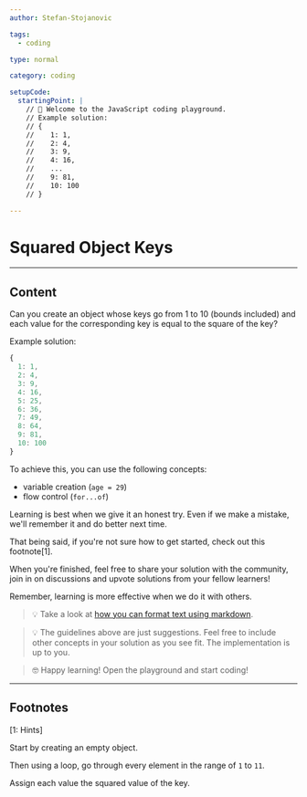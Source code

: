 ```yaml
---
author: Stefan-Stojanovic

tags:
  - coding

type: normal

category: coding

setupCode:
  startingPoint: |
    // 👋 Welcome to the JavaScript coding playground.
    // Example solution:
    // {
    //    1: 1, 
    //    2: 4, 
    //    3: 9, 
    //    4: 16, 
    //    ...
    //    9: 81,
    //    10: 100 
    // }

---
```


# Squared Object Keys

---

## Content

Can you create an object whose keys go from 1 to 10 (bounds included) and each value for the corresponding key is equal to the square of the key?

Example solution:
```javascript
{
  1: 1, 
  2: 4, 
  3: 9, 
  4: 16, 
  5: 25, 
  6: 36, 
  7: 49, 
  8: 64, 
  9: 81, 
  10: 100
}
```

To achieve this, you can use the following concepts:
- variable creation (`age = 29`)
- flow control (`for...of`)

Learning is best when we give it an honest try. Even if we make a mistake, we'll remember it and do better next time.

That being said, if you're not sure how to get started, check out this footnote[1]. 

When you're finished, feel free to share your solution with the community, join in on discussions and upvote solutions from your fellow learners!

Remember, learning is more effective when we do it with others.

> 💡 Take a look at [how you can format text using markdown](https://www.enki.com/glossary/general/markdown-formatting).

> 💡 The guidelines above are just suggestions. Feel free to include other concepts in your solution as you see fit. The implementation is up to you.

> 🤓 Happy learning! Open the playground and start coding!


---

## Footnotes

[1: Hints]

Start by creating an empty object.

Then using a loop, go through every element in the range of `1` to `11`.

Assign each value the squared value of the key.